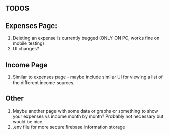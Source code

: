 ## TODOS

## Expenses Page:

1. Deleting an expense is currently bugged (ONLY ON PC, works fine on mobile testing)
2. UI changes?

## Income Page

1. Similar to expenses page - maybe include similar UI for viewing a list of the different income sources.

## Other

1. Maybe another page with some data or graphs or something to show your expenses vs income month by month? Probably not necessary but would be nice.
2. .env file for more secure firebase information storage
